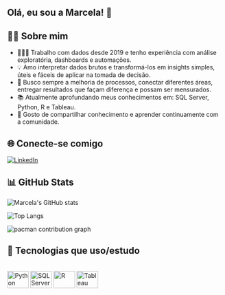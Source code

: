## Olá, eu sou a Marcela! 🤍

## 👋🏼 Sobre mim
- 👩🏼‍💻 Trabalho com dados desde 2019 e tenho experiência com análise exploratória, dashboards e automações.
- 💡 Amo interpretar dados brutos e transformá-los em insights simples, úteis e fáceis de aplicar na tomada de decisão.
- 📌 Busco sempre a melhoria de processos, conectar diferentes áreas, entregar resultados que façam diferença e possam ser mensurados.
- 📚 Atualmente aprofundando meus conhecimentos em: SQL Server, Python, R e Tableau.
- 💬 Gosto de compartilhar conhecimento e aprender continuamente com a comunidade.

## 🌐 Conecte-se comigo
[![LinkedIn](https://img.shields.io/badge/LinkedIn-0A66C2?style=for-the-badge&logo=linkedin&logoColor=white)](https://www.linkedin.com/in/marcela-augusta-payao-e-silva)

## 📊 GitHub Stats
![Marcela's GitHub stats](https://github-readme-stats.vercel.app/api?username=marcelapayao&show_icons=true&theme=radical)

![Top Langs](https://github-readme-stats.vercel.app/api/top-langs/?username=marcelapayao&layout=compact&theme=radical)


<picture>
  <source media="(prefers-color-scheme: dark)" srcset="https://raw.githubusercontent.com/marcelapayao/marcelapayao/output/pacman-contribution-graph-dark.svg">
  <source media="(prefers-color-scheme: light)" srcset="https://raw.githubusercontent.com/marcelapayao/marcelapayao/output/pacman-contribution-graph.svg">
  <img alt="pacman contribution graph" src="https://raw.githubusercontent.com/marcelapayao/marcelapayao/output/pacman-contribution-graph.svg">
</picture>

###

## 🚀 Tecnologias que uso/estudo
<div style="display: inline_block"><br>
  <img align="center" alt="Python" height="40" width="50" src="https://cdn.jsdelivr.net/gh/devicons/devicon/icons/python/python-original.svg">
  <img align="center" alt="SQL Server" height="40" width="50" src="https://cdn.jsdelivr.net/gh/devicons/devicon/icons/microsoftsqlserver/microsoftsqlserver-plain.svg">
  <img align="center" alt="R" height="40" width="50" src="https://cdn.jsdelivr.net/gh/devicons/devicon/icons/r/r-original.svg">
  <img align="center" alt="Tableau" height="40" width="50" src="https://img.icons8.com/color/48/tableau-software.png">
</div>
